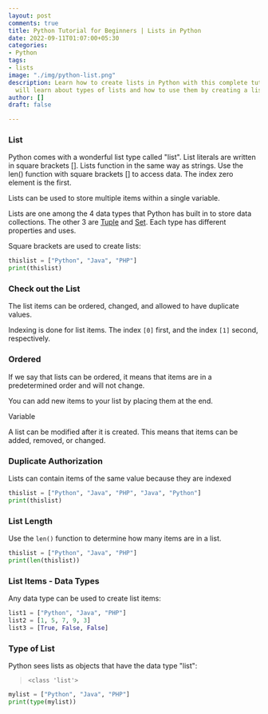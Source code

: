 ```yaml
---
layout: post
comments: true
title: Python Tutorial for Beginners | Lists in Python
date: 2022-09-11T01:07:00+05:30
categories:
- Python
tags:
- lists
image: "./img/python-list.png"
description: Learn how to create lists in Python with this complete tutorial. You
  will learn about types of lists and how to use them by creating a list of your own.
author: []
draft: false

---
```

### List

Python comes with a wonderful list type called "list". List literals are written in square brackets \[\]. Lists function in the same way as strings. Use the len() function with square brackets \[\] to access data. The index zero element is the first.

Lists can be used to store multiple items within a single variable.

Lists are one among the 4 data types that Python has built in to store data collections. The other 3 are [Tuple](https://www.w3schools.com/python/python_tuples.asp) and [Set](https://www.w3schools.com/python/python_sets.asp). Each type has different properties and uses.

Square brackets are used to create lists:

```python
thislist = ["Python", "Java", "PHP"]
print(thislist)
```

### Check out the List

The list items can be ordered, changed, and allowed to have duplicate values.

Indexing is done for list items. The index `[0]` first, and the index `[1]` second, respectively.

### Ordered

If we say that lists can be ordered, it means that items are in a predetermined order and will not change.

You can add new items to your list by placing them at the end.

Variable

A list can be modified after it is created. This means that items can be added, removed, or changed.

### Duplicate Authorization

Lists can contain items of the same value because they are indexed

```python
thislist = ["Python", "Java", "PHP", "Java", "Python"]
print(thislist)
```

### List Length

Use the `len()` function to determine how many items are in a list.

```python
thislist = ["Python", "Java", "PHP"]
print(len(thislist))
```

### List Items - Data Types

Any data type can be used to create list items:

```python
list1 = ["Python", "Java", "PHP"]
list2 = [1, 5, 7, 9, 3]
list3 = [True, False, False]
```

### Type of List

Python sees lists as objects that have the data type "list":

> `<class 'list'>`

```python
mylist = ["Python", "Java", "PHP"]
print(type(mylist))
```
